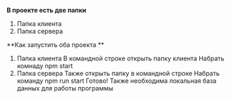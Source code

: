 **В проекте есть две папки**
1. Папка клиента
2. Папка сервера

**Как запустить оба проекта **
1. Папка клиента
В командной строке открыть папку клиента
Набрать комнаду npm start
2. Папка сервера
Также открыть папку в командной строке
Набрать команду npm run start
Готово!
Также необходима локальная база данных  для работы программы 
